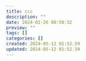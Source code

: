 ```yaml
---
title: ccc
description: ""
date: 2024-02-26 00:50:32
preview: ""
tags: []
categories: []
created: 2024-05-12 01:52.59
updated: 2024-05-12 01:52.59
---
```

